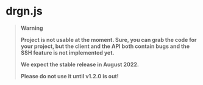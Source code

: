 # drgn.js

> **Warning**  
>
> **Project is not usable at the moment. Sure, you can grab the code for your project, but the client and the API both contain bugs and the SSH feature is not implemented yet.**
>
> **We expect the stable release in August 2022.**
>
> **Please do not use it until v1.2.0 is out!**
